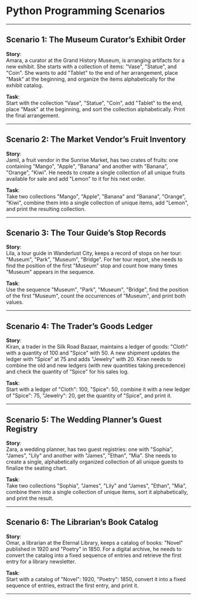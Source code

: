 # Python Programming Scenarios

---

## Scenario 1: The Museum Curator’s Exhibit Order

**Story**:  
Amara, a curator at the Grand History Museum, is arranging artifacts for a new exhibit. She starts with a collection of items: "Vase", "Statue", and "Coin". She wants to add "Tablet" to the end of her arrangement, place "Mask" at the beginning, and organize the items alphabetically for the exhibit catalog.  

**Task**:  
Start with the collection "Vase", "Statue", "Coin", add "Tablet" to the end, place "Mask" at the beginning, and sort the collection alphabetically. Print the final arrangement.

---

## Scenario 2: The Market Vendor’s Fruit Inventory

**Story**:  
Jamil, a fruit vendor in the Sunrise Market, has two crates of fruits: one containing "Mango", "Apple", "Banana" and another with "Banana", "Orange", "Kiwi". He needs to create a single collection of all unique fruits available for sale and add "Lemon" to it for his next order.  

**Task**:  
Take two collections "Mango", "Apple", "Banana" and "Banana", "Orange", "Kiwi", combine them into a single collection of unique items, add "Lemon", and print the resulting collection.

---

## Scenario 3: The Tour Guide’s Stop Records

**Story**:  
Lila, a tour guide in Wanderlust City, keeps a record of stops on her tour: "Museum", "Park", "Museum", "Bridge". For her tour report, she needs to find the position of the first "Museum" stop and count how many times "Museum" appears in the sequence.  

**Task**:  
Use the sequence "Museum", "Park", "Museum", "Bridge", find the position of the first "Museum", count the occurrences of "Museum", and print both values.

---

## Scenario 4: The Trader’s Goods Ledger

**Story**:  
Kiran, a trader in the Silk Road Bazaar, maintains a ledger of goods: "Cloth" with a quantity of 100 and "Spice" with 50. A new shipment updates the ledger with "Spice" at 75 and adds "Jewelry" with 20. Kiran needs to combine the old and new ledgers (with new quantities taking precedence) and check the quantity of "Spice" for his sales log.  

**Task**:  
Start with a ledger of "Cloth": 100, "Spice": 50, combine it with a new ledger of "Spice": 75, "Jewelry": 20, get the quantity of "Spice", and print it.

---

## Scenario 5: The Wedding Planner’s Guest Registry

**Story**:  
Zara, a wedding planner, has two guest registries: one with "Sophia", "James", "Lily" and another with "James", "Ethan", "Mia". She needs to create a single, alphabetically organized collection of all unique guests to finalize the seating chart.  

**Task**:  
Take two collections "Sophia", "James", "Lily" and "James", "Ethan", "Mia", combine them into a single collection of unique items, sort it alphabetically, and print the result.

---

## Scenario 6: The Librarian’s Book Catalog

**Story**:  
Omar, a librarian at the Eternal Library, keeps a catalog of books: "Novel" published in 1920 and "Poetry" in 1850. For a digital archive, he needs to convert the catalog into a fixed sequence of entries and retrieve the first entry for a library newsletter.  

**Task**:  
Start with a catalog of "Novel": 1920, "Poetry": 1850, convert it into a fixed sequence of entries, extract the first entry, and print it.

---
